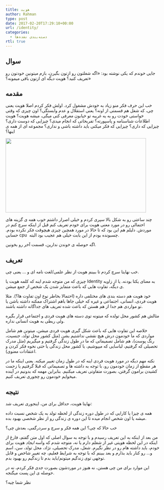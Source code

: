 ```yaml
---
title: هویت
author: Rahman
type: post
date: 2017-02-20T17:29:10+00:00
url: /identity/
categories:
  - دسته‌بندی نشده‌ها
rtl: true
---
```

## سوال

جایی خوندم که یکی نوشته بود: «اگه شغلتون رو ازتون بگیرن، بازم میتونین خودتون رو تعریف کنید؟ هویت دیگه ای ازتون باقی میمونه؟»

## مقدمه

خب این حرف فکر منو زیاد به خودش مشغول کرد. اولش فکر کردم اصلا هویت یعنی چی، که شغل هم قسمتی از اونه؟ یعنی استقلال و عدم وابستگی؟ اون چیزی که وقتی خواستی خودت رو به یه غریبه تو خیابون معرفی کنی میگی، میشه هویت؟ هویت اطلاعات شناسنامه و پاسپورته؟ تفریحاتی که انجام میدی؟ چیزایی که دوست داری؟ چیزایی که داری؟ چیزایی که فکر میکنی باید داشته باشی و نداری؟ مجموعه ای از همه ی اینها؟

[<img class="wp-image-186 alignnone size-full" src="/img/identity.gif" alt="" width="460" height="243" />][1]

چند ساعتی رو به شکل بالا سپری کردم و خیلی اصرار داشتم خوب همه ی گزینه های احتمالی رو در مورد معنی هویت برای خودم تعریف کنم قبل از اینکه سرچ کنم در موردش. دلیلم هم این بود که تا حالا در مورد همچین چیزی هیچوقت فکر نکرده بودم. حسابی cpu  چسبونده بودم از این بابت خیلی هم عجیب بود البته.

اگه حوصله ی خوندن ندارین، قسمت آخر رو بخونین.

## تعریف

خب نهایتا سرچ کردم تا ببینم هویت از نظر علمی/لغت نامه ای و &#8230; یعنی چی.

چیزی که من متوجه شدم اینه که کلمه هویت یا Identity به معنای یکتا بودنه. یا از زاویه ی دیگه، تفاوت هایی که باعث متمایز شدن یک شخص از جمع میشن.

خود هویت هم دسته بندی های مختلفی داره (احتمالا بخاطر نوع اون تفاوت ها؟). مثلا هویت فردی، انسانی، اجتماعی و غیره که خیلی جاها باهم اشتراک ممکنه داشته باشن یا تو مواردی هم جدا از هم هستن که باعث شده تعریف های جداگانه داشته باشند.

مثالش هم کشور محل تولده که میتونه توی دسته های هویت فردی و اجتماعی قرار بگیره ولی ربطی به هویت انسانی نداره.

خلاصه این تفاوت هایی که باعث شکل گیری هویت فردی میشن، میتونن هم شامل مواردی که ما خودمون درش هیچ نقشی نداشتیم بشن (مثل کشور محل تولد، جنسیت، رنگ پوست)، هم شامل تصمیماتی که ما در طول زندگی گرفتیم و میگیریم (مثل مدرک تحصیلی که گرفتیم، لباسایی که میپوشیم، یا کشور محل زندگی یا حتی نحوه فکر کردن و اعتقادات معنوی).

نکته مهم دیگه در مورد هویت فردی اینه که در طول زمان تغییر میکنه. یعنی اینکه ما در هر مقطع از زمان خودمون رو، با توجه به داشته ها و تصمیماتی که قبلا گرفتیم یا زحمت کشیدن برامون گرفتن، بصورت متفاوتی تعریف میکنیم. بنابراین مهمه که بدونیم در آینده میخوایم خودمون رو چجوری تعریف کنیم.

## نتیجه

نهایتا هویت، حداقل برای من، اینجوری تعریف شد:

همه ی چیزا یا کارایی که در طول دوره زندگی از لحظه تولد به یک شخص نسبت داده میشه یا اون شخص انجام میده تا این دوره ی زندگی رو از نظر شخصی بهبود بده.

خب حالا که چی؟ این همه فکر و سرچ و سردرگمی، بعدش چی؟

من بعد از اینکه به این تعریف رسیدم و با توجه به سوال اصلی که اول متن گفتم، فارغ از اینکه در این لحظه هویتی غیر از شغلم دارم یا نه، متوجه شدم که واسه _ایجاد_ هویت برای خودم، باید داشته هام رو در نظر نگیرم. شغل، مدرک تحصیلی، نژاد، محل تولد، سن، اسم و&#8230; رو کنار باید بذارم و بعد ببینم که با توجه به شرایط فعلیم، چه تغییر شاخص و قابل توجهی توی زندگیم میتونم/باید بدم تا زندگیم رو بهبود بدم.

این موارد برای من چی هستن، نه هنوز در موردشون بصورت جدی فکر کردم، نه در حوصله ی این پست میگنجه.

نظر شما چیه؟

 [1]: https://moosavian.ir/wp-content/uploads/2017/02/wp-1486472352601.gif

